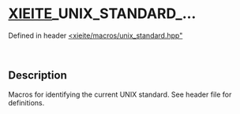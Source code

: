# [XIEITE](../../macros.md)\_UNIX\_STANDARD\_...
Defined in header [<xieite/macros/unix_standard.hpp"](../../../include/xieite/macros/unix_standard.hpp)

&nbsp;

## Description
Macros for identifying the current UNIX standard. See header file for definitions.
